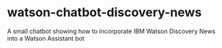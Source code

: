 # watson-chatbot-discovery-news
A small chatbot showing how to incorporate IBM Watson Discovery News into a Watson Assistant bot
